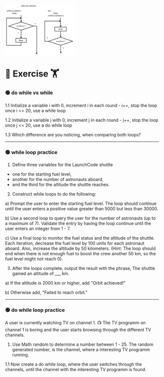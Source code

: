 
<img src="while-vs-do-while.png" alt="while-vs-do-while" width="45%">

# :cartwheeling: Exercise :weight_lifting:

### :green_circle: do while vs while


1.1 Initialize a variable i with 0, increment i in each round - i++, stop the loop once i <= 20, use a while loop

1.2 Initialize a variable j with 0, increment j in each round - j++, stop the loop once j <= 20, use a do while loop

1.3 Which difference are you noticing, when comparing both loops?


---

### :green_circle: while loop practice

1. Define three variables for the LaunchCode shuttle 
- one for the starting fuel level, 
- another for the number of astronauts aboard, 
- and the third for the altitude the shuttle reaches.

2. Construct while loops to do the following:

a) Prompt the user to enter the starting fuel level. The loop should continue until the user enters a positive value greater than 5000 but less than 30000.

b) Use a second loop to query the user for the number of astronauts (up to a maximum of 7). Validate the entry by having the loop continue until the user enters an integer from 1 - 7.

c) Use a final loop to monitor the fuel status and the altitude of the shuttle. Each iteration, decrease the fuel level by 100 units for each astronaut aboard. Also, increase the altitude by 50 kilometers. (Hint: The loop should end when there is not enough fuel to boost the crew another 50 km, so the fuel level might not reach 0).


3. After the loops complete, output the result with the phrase, The shuttle gained an altitude of ___ km.

a) If the altitude is 2000 km or higher, add "Orbit achieved!"

b) Otherwise add, "Failed to reach orbit."

---

### :green_circle: do while loop practice

A user is currently watching TV on channel 1. :tv: The TV programm on channel 1 is boring and the user starts browsing through the different TV channels. 

1. Use Math random to determine a number between 1 - 25. The random generated number, is the channel, where a interesting TV programm running.

1.1 Now create a do while loop, where the user switches through the channels, until the channel with the interesting TV programm is found.
